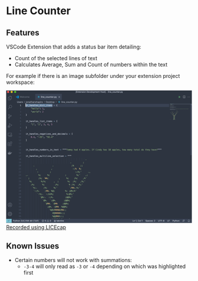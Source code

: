 # Line Counter

## Features

VSCode Extension that adds a status bar item detailing:
* Count of the selected lines of text
* Calculates Average, Sum and Count of numbers within the text

For example if there is an image subfolder under your extension project workspace:

![main features](images/linecounter.gif)
[Recorded using LICEcap](https://www.cockos.com/licecap/)


## Known Issues

* Certain numbers will not work with summations:
  * `-3-4` will only read as `-3` or `-4` depending on which was highlighted first
